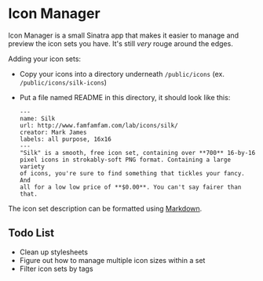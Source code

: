 # Icon Manager

Icon Manager is a small Sinatra app that makes it easier to manage and preview the icon sets you have. It's still *very* rouge around the edges. 

Adding your icon sets:

* Copy your icons into a directory underneath `/public/icons` (ex. `/public/icons/silk-icons`)
* Put a file named README in this directory, it should look like this:

      ---
      name: Silk
      url: http://www.famfamfam.com/lab/icons/silk/
      creator: Mark James
      labels: all purpose, 16x16
      ---
      "Silk" is a smooth, free icon set, containing over **700** 16-by-16
      pixel icons in strokably-soft PNG format. Containing a large variety 
      of icons, you're sure to find something that tickles your fancy. And 
      all for a low low price of **$0.00**. You can't say fairer than that.

The icon set description can be formatted using [Markdown](http://daringfireball.net/projects/markdown/).

## Todo List

* Clean up stylesheets
* Figure out how to manage multiple icon sizes within a set
* Filter icon sets by tags
